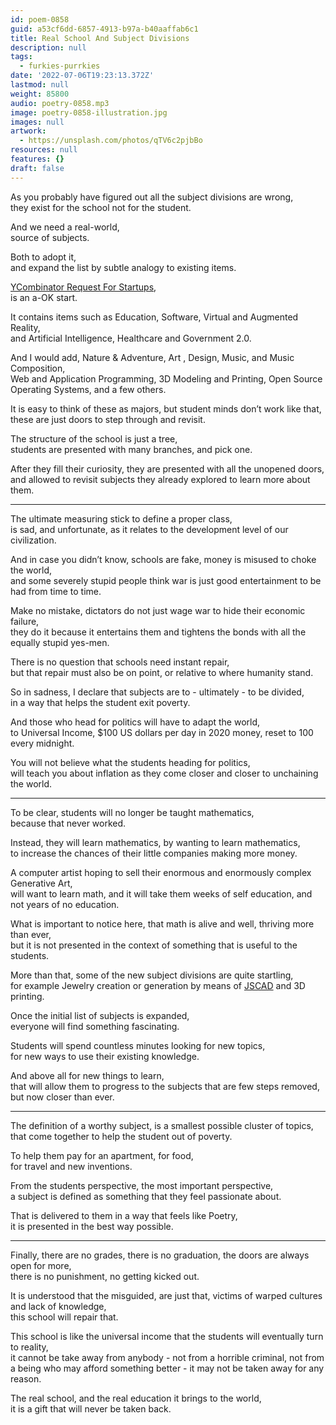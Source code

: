 ```yaml
---
id: poem-0858
guid: a53cf6dd-6857-4913-b97a-b40aaffab6c1
title: Real School And Subject Divisions
description: null
tags:
  - furkies-purrkies
date: '2022-07-06T19:23:13.372Z'
lastmod: null
weight: 85800
audio: poetry-0858.mp3
image: poetry-0858-illustration.jpg
images: null
artwork:
  - https://unsplash.com/photos/qTV6c2pjbBo
resources: null
features: {}
draft: false
---
```


As you probably have figured out all the subject divisions are wrong,\
they exist for the school not for the student.

And we need a real-world,\
source of subjects.

Both to adopt it,\
and expand the list by subtle analogy to existing items.

[YCombinator Request For Startups](https://www.ycombinator.com/rfs),\
is an a-OK start.

It contains items such as Education, Software, Virtual and Augmented Reality,\
and Artificial Intelligence, Healthcare and Government 2.0.

And I would add, Nature & Adventure, Art , Design, Music, and Music Composition,\
Web and Application Programming, 3D Modeling and Printing, Open Source Operating Systems, and a few others.

It is easy to think of these as majors, but student minds don’t work like that,\
these are just doors to step through and revisit.

The structure of the school is just a tree,\
students are presented with many branches, and pick one.

After they fill their curiosity, they are presented with all the unopened doors,\
and allowed to revisit subjects they already explored to learn more about them.

---

The ultimate measuring stick to define a proper class,\
is sad, and unfortunate, as it relates to the development level of our civilization.

And in case you didn’t know, schools are fake, money is misused to choke the world,\
and some severely stupid people think war is just good entertainment to be had from time to time.

Make no mistake, dictators do not just wage war to hide their economic failure,\
they do it because it entertains them and tightens the bonds with all the equally stupid yes-men.

There is no question that schools need instant repair,\
but that repair must also be on point, or relative to where humanity stand.

So in sadness, I declare that subjects are to - ultimately - to be divided,\
in a way that helps the student exit poverty.

And those who head for politics will have to adapt the world,\
to Universal Income, $100 US dollars per day in 2020 money, reset to 100 every midnight.

You will not believe what the students heading for politics,\
will teach you about inflation as they come closer and closer to unchaining the world.

---

To be clear, students will no longer be taught mathematics,\
because that never worked.

Instead, they will learn mathematics, by wanting to learn mathematics,\
to increase the chances of their little companies making more money.

A computer artist hoping to sell their enormous and enormously complex Generative Art,\
will want to learn math, and it will take them weeks of self education, and not years of no education.

What is important to notice here, that math is alive and well, thriving more than ever,\
but it is not presented in the context of something that is useful to the students.

More than that, some of the new subject divisions are quite startling,\
for example Jewelry creation or generation by means of [JSCAD](https://www.youtube.com/watch?v=PLA8VPRRi6A) and 3D printing.

Once the initial list of subjects is expanded,\
everyone will find something fascinating.

Students will spend countless minutes looking for new topics,\
for new ways to use their existing knowledge.

And above all for new things to learn,\
that will allow them to progress to the subjects that are few steps removed, but now closer than ever.

---

The definition of a worthy subject, is a smallest possible cluster of topics,\
that come together to help the student out of poverty.

To help them pay for an apartment, for food,\
for travel and new inventions.

From the students perspective, the most important perspective,\
a subject is defined as something that they feel passionate about.

That is delivered to them in a way that feels like Poetry,\
it is presented in the best way possible.

---

Finally, there are no grades, there is no graduation, the doors are always open for more,\
there is no punishment, no getting kicked out.

It is understood that the misguided, are just that, victims of warped cultures and lack of knowledge,\
this school will repair that.

This school is like the universal income that the students will eventually turn to reality,\
it cannot be take away from anybody - not from a horrible criminal, not from a being who may afford something better - it may not be taken away for any reason.

The real school, and the real education it brings to the world,\
it is a gift that will never be taken back.
